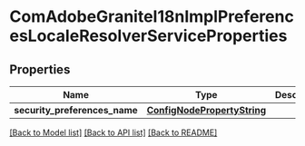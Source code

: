 # ComAdobeGraniteI18nImplPreferencesLocaleResolverServiceProperties

## Properties
Name | Type | Description | Notes
------------ | ------------- | ------------- | -------------
**security_preferences_name** | [**ConfigNodePropertyString**](ConfigNodePropertyString.md) |  | [optional] 

[[Back to Model list]](../README.md#documentation-for-models) [[Back to API list]](../README.md#documentation-for-api-endpoints) [[Back to README]](../README.md)


